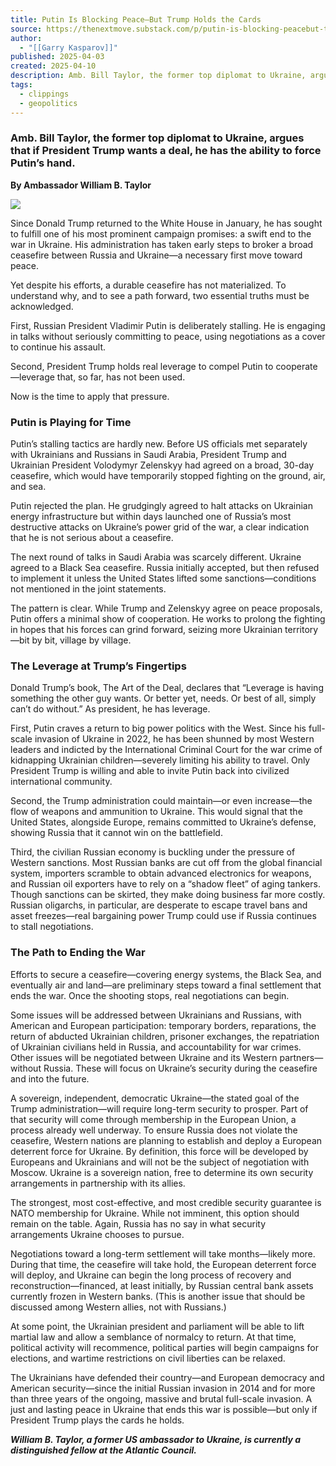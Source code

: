 ```yaml
---
title: Putin Is Blocking Peace—But Trump Holds the Cards
source: https://thenextmove.substack.com/p/putin-is-blocking-peacebut-trump?publication_id=4398493&post_id=160893608&isFreemail=true&r=7br8e&triedRedirect=true
author:
  - "[[Garry Kasparov]]"
published: 2025-04-03
created: 2025-04-10
description: Amb. Bill Taylor, the former top diplomat to Ukraine, argues that if President Trump wants a deal, he has the ability to force Putin’s hand.
tags:
  - clippings
  - geopolitics
---
```

### Amb. Bill Taylor, the former top diplomat to Ukraine, argues that if President Trump wants a deal, he has the ability to force Putin’s hand.

**By Ambassador William B. Taylor**

![](https://substackcdn.com/image/fetch/w_1456,c_limit,f_auto,q_auto:good,fl_progressive:steep/https%3A%2F%2Fsubstack-post-media.s3.amazonaws.com%2Fpublic%2Fimages%2Fb0662f8a-2369-4f5a-b7ce-4315b90eba7d_1260x900.jpeg)

Since Donald Trump returned to the White House in January, he has sought to fulfill one of his most prominent campaign promises: a swift end to the war in Ukraine. His administration has taken early steps to broker a broad ceasefire between Russia and Ukraine—a necessary first move toward peace.

Yet despite his efforts, a durable ceasefire has not materialized. To understand why, and to see a path forward, two essential truths must be acknowledged.

First, Russian President Vladimir Putin is deliberately stalling. He is engaging in talks without seriously committing to peace, using negotiations as a cover to continue his assault.

Second, President Trump holds real leverage to compel Putin to cooperate—leverage that, so far, has not been used.

Now is the time to apply that pressure.

### Putin is Playing for Time

Putin’s stalling tactics are hardly new. Before US officials met separately with Ukrainians and Russians in Saudi Arabia, President Trump and Ukrainian President Volodymyr Zelenskyy had agreed on a broad, 30-day ceasefire, which would have temporarily stopped fighting on the ground, air, and sea.

Putin rejected the plan. He grudgingly agreed to halt attacks on Ukrainian energy infrastructure but within days launched one of Russia’s most destructive attacks on Ukraine’s power grid of the war, a clear indication that he is not serious about a ceasefire.

The next round of talks in Saudi Arabia was scarcely different. Ukraine agreed to a Black Sea ceasefire. Russia initially accepted, but then refused to implement it unless the United States lifted some sanctions—conditions not mentioned in the joint statements.

The pattern is clear. While Trump and Zelenskyy agree on peace proposals, Putin offers a minimal show of cooperation. He works to prolong the fighting in hopes that his forces can grind forward, seizing more Ukrainian territory—bit by bit, village by village.

### The Leverage at Trump’s Fingertips

Donald Trump’s book, The Art of the Deal, declares that “Leverage is having something the other guy wants. Or better yet, needs. Or best of all, simply can’t do without.” As president, he has leverage.

First, Putin craves a return to big power politics with the West. Since his full-scale invasion of Ukraine in 2022, he has been shunned by most Western leaders and indicted by the International Criminal Court for the war crime of kidnapping Ukrainian children—severely limiting his ability to travel. Only President Trump is willing and able to invite Putin back into civilized international community.

Second, the Trump administration could maintain—or even increase—the flow of weapons and ammunition to Ukraine. This would signal that the United States, alongside Europe, remains committed to Ukraine’s defense, showing Russia that it cannot win on the battlefield.

Third, the civilian Russian economy is buckling under the pressure of Western sanctions. Most Russian banks are cut off from the global financial system, importers scramble to obtain advanced electronics for weapons, and Russian oil exporters have to rely on a “shadow fleet” of aging tankers. Though sanctions can be skirted, they make doing business far more costly. Russian oligarchs, in particular, are desperate to escape travel bans and asset freezes—real bargaining power Trump could use if Russia continues to stall negotiations.

### The Path to Ending the War

Efforts to secure a ceasefire—covering energy systems, the Black Sea, and eventually air and land—are preliminary steps toward a final settlement that ends the war. Once the shooting stops, real negotiations can begin.

Some issues will be addressed between Ukrainians and Russians, with American and European participation: temporary borders, reparations, the return of abducted Ukrainian children, prisoner exchanges, the repatriation of Ukrainian civilians held in Russia, and accountability for war crimes. Other issues will be negotiated between Ukraine and its Western partners—without Russia. These will focus on Ukraine’s security during the ceasefire and into the future.

A sovereign, independent, democratic Ukraine—the stated goal of the Trump administration—will require long-term security to prosper. Part of that security will come through membership in the European Union, a process already well underway. To ensure Russia does not violate the ceasefire, Western nations are planning to establish and deploy a European deterrent force for Ukraine. By definition, this force will be developed by Europeans and Ukrainians and will not be the subject of negotiation with Moscow. Ukraine is a sovereign nation, free to determine its own security arrangements in partnership with its allies.

The strongest, most cost-effective, and most credible security guarantee is NATO membership for Ukraine. While not imminent, this option should remain on the table. Again, Russia has no say in what security arrangements Ukraine chooses to pursue.

Negotiations toward a long-term settlement will take months—likely more. During that time, the ceasefire will take hold, the European deterrent force will deploy, and Ukraine can begin the long process of recovery and reconstruction—financed, at least initially, by Russian central bank assets currently frozen in Western banks. (This is another issue that should be discussed among Western allies, not with Russians.)

At some point, the Ukrainian president and parliament will be able to lift martial law and allow a semblance of normalcy to return. At that time, political activity will recommence, political parties will begin campaigns for elections, and wartime restrictions on civil liberties can be relaxed.

The Ukrainians have defended their country—and European democracy and American security—since the initial Russian invasion in 2014 and for more than three years of the ongoing, massive and brutal full-scale invasion. A just and lasting peace in Ukraine that ends this war is possible—but only if President Trump plays the cards he holds.

***William B. Taylor, a former US ambassador to Ukraine, is currently a distinguished fellow at the Atlantic Council.***